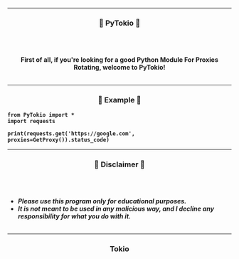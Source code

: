 

-----

### <p align="center">👻 PyTokio 👻</p>

<br><br>
<p align="center">
<strong>
First of all, if you're looking for a good Python Module For Proxies Rotating, welcome to PyTokio!
<br><br>
  
-----

### <p align="center">🫧 Example 🫧</p>

```
from PyTokio import *
import requests

print(requests.get('https://google.com', proxies=GetProxy()).status_code)
```

-----

### <p align="center">📌 Disclaimer 📌</p>

<br><br>
* ***Please use this program only for educational purposes.***
* ***It is not meant to be used in any malicious way, and I decline any responsibility for what you do with it.***
<br><br>

-----

### <p align="center">Tokio</p>
